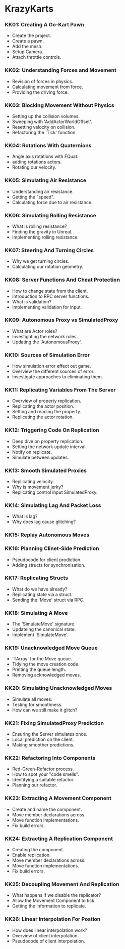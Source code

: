 # KrazyKarts

### KK01: Creating A Go-Kart Pawn ###

+ Create the project.
+ Create a pawn.
+ Add the mesh.
+ Setup Camera.
+ Attach throttle controls.

### KK02: Understanding Forces and Movement ###

+ Revision of forces in physics.
+ Calculating movement from force.
+ Providing the driving force.

### KK03: Blocking Movement Without Physics ###

+ Setting up the collision volumes.
+ Sweeping with 'AddActorWorldOffset'.
+ Resetting velocity on collision.
+ Refactoring the 'Tick' function.

### KK04: Rotations With Quaternions ###

+ Angle axis rotations with FQuat.
+ adding rotations actors.
+ Rotating our velocity.

### KK05: Simulating Air Resistance ###

+ Understanding air resistance.
+ Getting the "speed".
+ Calculating force due to air resistance.

### KK06: Simulating Rolling Resistance ###

+ What is rolling resistance?
+ Finding the gravity in Unreal.
+ Implementing rolling resistance.

### KK07: Steering And Turning Circles ###

+ Why we get turning circles.
+ Calculating our rotation geometry.

### KK08: Server Functions And Cheat Protection ###

+ How to change state from the client.
+ Introduction to RPC server functions.
+ What is validation?
+ Implementing validation for input.

### KK09: Autonomous Proxy vs SimulatedProxy ###

+ What are Actor roles?
+ Investigating the network roles.
+ Updating the 'AutonomousProxy'.

### KK10: Sources of Simulation Error ###

+ How simulation error effect out game.
+ Overview the different sources of error.
+ Investigate approaches to eliminating them.

### KK11: Replicating Variables From The Server ###

+ Overview of property replication.
+ Replicating the actor position.
+ Setting and reading the property.
+ Replicating the actor rotation.

### KK12: Triggering Code On Replication ###

+ Deep dive on property replication.
+ Setting the network update interval.
+ Notify on replicate.
+ Simulate between updates.

### KK13: Smooth Simulated Proxies ###

+ Replicating velocity.
+ Why is movement jerky?
+ Replicating control input SimulatedProxy.

### KK14: Simulating Lag And Packet Loss ###

+ What is lag?
+ Why does lag cause glitching?

### KK15: Replay Autonomous Moves ###

### KK16: Planning Clinet-Side Prediction ###

+ Pseudocode for client prodiction.
+ Adding structs for synchronisation.

### KK17: Replicating Structs ###

+ What do we have already?
+ Replicating state via a struct.
+ Sending the 'Move' struct via RPC.

### KK18: Simulating A Move ###

+ The 'SimulateMove' signature.
+ Updateing the canonical state.
+ Implement 'SimulateMove'.

### KK19: Unacknowledged Move Queue ###

+ 'TArray' for the Move queue.
+ Tidying the move creation code.
+ Printing the queue length.
+ Removing acknowledged moves.

### KK20: Simulating Unacknowledged Moves ###

+ Simulate all moves.
+ Testing for smoothness.
+ How can we still make it glitch?

### KK21: Fixing SimulatedProxy Prediction ###

+ Ensuring the Server simulates once.
+ Local prediction on the client.
+ Making smoother predictions.

### KK22: Refactoring Into Components ###

+ Red-Green-Refactor process.
+ How to spot your "code smells".
+ Identifying a suitable refactor.
+ Planning our refactor.

### KK23: Extracting A Movement Component ###

+ Create and name the component.
+ Move member declarations across.
+ Move function implementations.
+ Fix build errors.

### KK24: Extracting A Replication Component ###

+ Creating the component.
+ Enable replication.
+ Move member declarations across.
+ Move function implementations.
+ Fix build errors.

### KK25: Decoupling Movement And Replication ###

+ What happens if we disable the replicator?
+ Allow the Movement Component to tick.
+ Getting the information to replicate.

### KK26: Linear Interpolation For Postion ###

+ How does linear interpolation work?
+ Overview of client interpolation.
+ Pseudocode of client interpolation.
